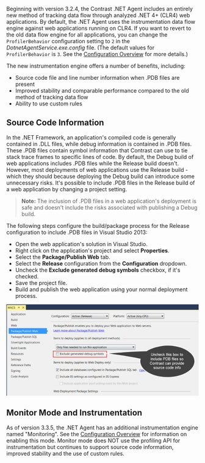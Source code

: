 <!--
title: "Instrumentation .NET Agent Data Flow Engine"
description: "Instrumentation .NET Agent Data Flow Engine"
tags: "configuration microsoft Instrumentation agent installation .Net"
-->

Beginning with version 3.2.4, the Contrast .NET Agent includes an entirely new method of tracking data flow through analyzed .NET 4+ (CLR4) web applications. By default, the .NET Agent uses the instrumentation data flow engine against web applications running on CLR4. If you want to revert to the old data flow engine for all applications, you can change the ```ProfilerBehavior``` configuration setting to ```2``` in the *DotnetAgentService.exe.config* file. (The default values for ```ProfilerBehavior``` is ```3```. See the [Configuration Overview](installation_netconfig.html#overview) for more details.)

The new instrumentation engine offers a number of benefits, including: 

* Source code file and line number information when .PDB files are present
* Improved stability and comparable performance compared to the old method of tracking data flow
* Ability to use custom rules

## Source Code Information 

In the .NET Framework, an application's compiled code is generally contained in .DLL files, while debug information is contained in .PDB files. These .PDB files contain symbol information that Contrast can use to tie stack trace frames to specific lines of code. By default, the Debug build of web applications includes .PDB files while the Release build doesn't. However, most deployments of web applications use the Release build - which they should because deploying the Debug build can introduce some unnecessary risks. It's possible to include .PDB files in the Release build of a web application by changing a project setting. 

> **Note:** The inclusion of .PDB files in a web application's deployment is safe and doesn't include the risks associated with publishing a Debug build.  

The following steps configure the build/package process for the Release configuration to include .PDB files in Visual Studio 2013:

* Open the web application's solution in Visual Studio.
* Right click on the application's project and select **Properties**.
* Select the **Package/Publish Web** tab.
* Select the **Release** configuration from the **Configuration** dropdown.
* Uncheck the **Exclude generated debug symbols** checkbox, if it's checked.
* Save the project file.
* Build and publish the web application using your normal deployment process. 

<a href="assets/images/KB3-e14.jpg" rel="lightbox" title="Instrumentation Configuration"><img class="thumbnail" src="assets/images/KB3-e14.jpg"/></a>


## Monitor Mode and Instrumentation
As of version 3.3.5, the .NET Agent has an additional instrumentation engine named "Monitoring". See the [Configuration Overview](installation_netconfig.html#overview) for information on enabling this mode. Monitor mode does NOT use the profiling API for instrumentation but continues to support source code information, improved stability and the use of custom rules. 

